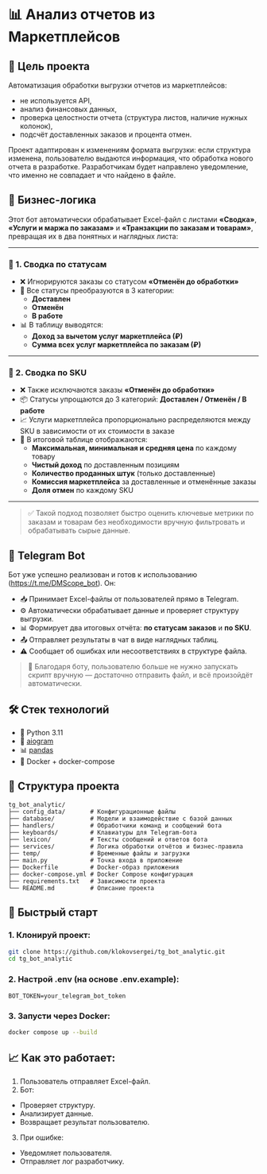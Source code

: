 # 📊 Анализ отчетов из Маркетплейсов

## 🎯 Цель проекта

Автоматизация обработки выгрузки отчетов из маркетплейсов:
- не используется API,
- анализ финансовых данных,
- проверка целостности отчета (структура листов, наличие нужных колонок),
- подсчёт доставленных заказов и процента отмен.

Проект адаптирован к изменениям формата выгрузки: если структура изменена, пользователю выдаются информация, что обработка нового отчета в разработке. Разработчикам будет направлено уведомление, что именно не совпадает и что найдено в файле.

## 🧠 Бизнес-логика

Этот бот автоматически обрабатывает Excel-файл с листами **«Сводка»**, **«Услуги и маржа по заказам»** и **«Транзакции по заказам и товарам»**, превращая их в два понятных и наглядных листа:

---

### 🔸 1. Сводка по статусам

- ❌ Игнорируются заказы со статусом **«Отменён до обработки»**
- 🔄 Все статусы преобразуются в 3 категории:
  - **Доставлен**
  - **Отменён**
  - **В работе**
- 📊 В таблицу выводятся:
  - **Доход за вычетом услуг маркетплейса (₽)**
  - **Сумма всех услуг маркетплейса по заказам (₽)**

---

### 🔹 2. Сводка по SKU

- ❌ Также исключаются заказы **«Отменён до обработки»**
- 📦 Статусы упрощаются до 3 категорий: **Доставлен / Отменён / В работе**
- 📈 Услуги маркетплейса пропорционально распределяются между SKU в зависимости от их стоимости в заказе
- 📌 В итоговой таблице отображаются:
  - **Максимальная, минимальная и средняя цена** по каждому товару
  - **Чистый доход** по доставленным позициям
  - **Количество проданных штук** (только доставленные)
  - **Комиссия маркетплейса** за доставленные и отменённые заказы
  - **Доля отмен** по каждому SKU

---

> ✅ Такой подход позволяет быстро оценить ключевые метрики по заказам и товарам без необходимости вручную фильтровать и обрабатывать сырые данные.


## 🤖 Telegram Bot

Бот уже успешно реализован и готов к использованию (https://t.me/DMScope_bot).
Он:

- 📥 Принимает Excel-файлы от пользователей прямо в Telegram.
- ⚙️ Автоматически обрабатывает данные и проверяет структуру выгрузки.
- 📊 Формирует два итоговых отчёта: **по статусам заказов** и **по SKU**.
- 📤 Отправляет результаты в чат в виде наглядных таблиц.
- ⚠️ Сообщает об ошибках или несоответствиях в структуре файла.

> 🧩 Благодаря боту, пользователю больше не нужно запускать скрипт вручную — достаточно отправить файл, и всё произойдёт автоматически.


## 🛠️ Стек технологий

- 🐍 Python 3.11
- 🤖 [aiogram](https://docs.aiogram.dev/en/latest/)
- 📊 [pandas](https://pandas.pydata.org/)
- 🐳 Docker + docker-compose


## 📂 Структура проекта

```
tg_bot_analytic/
├── config_data/       # Конфигурационные файлы
├── database/          # Модели и взаимодействие с базой данных
├── handlers/          # Обработчики команд и сообщений бота
├── keyboards/         # Клавиатуры для Telegram-бота
├── lexicon/           # Тексты сообщений и ответов бота
├── services/          # Логика обработки отчётов и бизнес-правила
├── temp/              # Временные файлы и загрузки
├── main.py            # Точка входа в приложение
├── Dockerfile         # Docker-образ приложения
├── docker-compose.yml # Docker Compose конфигурация
├── requirements.txt   # Зависимости проекта
└── README.md          # Описание проекта
```

## 🚀 Быстрый старт

### 1. Клонируй проект:

```bash
git clone https://github.com/klokovsergei/tg_bot_analytic.git
cd tg_bot_analytic
```

### 2. Настрой .env (на основе .env.example):

``` .env
BOT_TOKEN=your_telegram_bot_token
```

### 3. Запусти через Docker:

```bash
docker compose up --build
```


## 📈 Как это работает:
1. Пользователь отправляет Excel-файл.
2.	Бот:
*	Проверяет структуру.
*	Анализирует данные.
*	Возвращает результат пользователю.
3.	При ошибке:
*	Уведомляет пользователя.
*	Отправляет лог разработчику.
